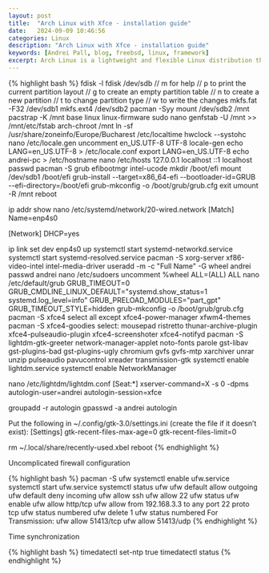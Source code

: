 ```yaml
---
layout: post
title:  "Arch Linux with Xfce - installation guide"
date:   2024-09-09 10:46:56
categories: Linux
description: "Arch Linux with Xfce - installation guide"
keywords: [Andrei Pall, blog, freebsd, linux, framework]
excerpt: Arch Linux is a lightweight and flexible Linux distribution that tries to Keep It Simple.
---
```

{% highlight bash %}
fdisk -l
fdisk /dev/sdb
// m for help
// p to print the current partition layout
// g to create an empty partition table
// n to create a new partition
// t to change partition type
// w to write the changes
mkfs.fat -F32 /dev/sdb1
mkfs.ext4 /dev/sdb2
pacman -Syy
mount /dev/sdb2 /mnt
pacstrap -K /mnt base linux linux-firmware sudo nano
genfstab -U /mnt >> /mnt/etc/fstab
arch-chroot /mnt
ln -sf /usr/share/zoneinfo/Europe/Bucharest /etc/localtime
hwclock --systohc
nano /etc/locale.gen
uncomment en_US.UTF-8 UTF-8
locale-gen
echo LANG=en_US.UTF-8 > /etc/locale.conf
export LANG=en_US.UTF-8
echo andrei-pc > /etc/hostname
nano /etc/hosts
127.0.0.1	localhost
::1		localhost
passwd
pacman -S grub efibootmgr intel-ucode
mkdir /boot/efi
mount /dev/sdb1 /boot/efi
grub-install --target=x86_64-efi --bootloader-id=GRUB --efi-directory=/boot/efi
grub-mkconfig -o /boot/grub/grub.cfg
exit
umount -R /mnt
reboot

ip addr show
nano /etc/systemd/network/20-wired.network
[Match]
Name=enp4s0

[Network]
DHCP=yes

ip link set dev enp4s0 up
systemctl start systemd-networkd.service
systemctl start systemd-resolved.service
pacman -S xorg-server xf86-video-intel intel-media-driver
useradd -m -c "Full Name" -G wheel andrei
passwd andrei
nano /etc/sudoers
uncomment %wheel ALL=(ALL) ALL
nano /etc/default/grub
GRUB_TIMEOUT=0
GRUB_CMDLINE_LINUX_DEFAULT="systemd.show_status=1 systemd.log_level=info"
GRUB_PRELOAD_MODULES="part_gpt"
GRUB_TIMEOUT_STYLE=hidden
grub-mkconfig -o /boot/grub/grub.cfg
pacman -S xfce4
select all except xfce4-power-manager xfwm4-themes
pacman -S xfce4-goodies
select: mousepad ristretto thunar-archive-plugin xfce4-pulseaudio-plugin xfce4-screenshoter xfce4-notifyd
pacman -S lightdm-gtk-greeter network-manager-applet noto-fonts parole gst-libav gst-plugins-bad gst-plugins-ugly chromium gvfs gvfs-mtp xarchiver unrar unzip pulseaudio pavucontrol xreader transmission-gtk
systemctl enable lightdm.service
systemctl enable NetworkManager

nano /etc/lightdm/lightdm.conf
[Seat:*]
xserver-command=X -s 0 -dpms
autologin-user=andrei
autologin-session=xfce

groupadd -r autologin
gpasswd -a andrei autologin

Put the following in ~/.config/gtk-3.0/settings.ini (create the file if it doesn’t exist): 
[Settings]
gtk-recent-files-max-age=0
gtk-recent-files-limit=0

rm ~/.local/share/recently-used.xbel
reboot
{% endhighlight %}
<p>Uncomplicated firewall configuration</p>
{% highlight bash %}
pacman -S ufw
systemctl enable ufw.service
systemctl start ufw.service
systemctl status ufw
ufw default allow outgoing
ufw default deny incoming
ufw allow ssh
ufw allow 22
ufw status
ufw enable
ufw allow http/tcp
ufw allow from 192.168.3.3 to any port 22 proto tcp
ufw status numbered
ufw delete 1
ufw status numbered
For Transmission:
ufw allow 51413/tcp
ufw allow 51413/udp
{% endhighlight %}
<p>Time synchronization</p>
{% highlight bash %}
timedatectl set-ntp true
timedatectl status
{% endhighlight %}
